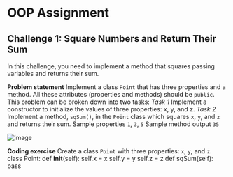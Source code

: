 # OOP Assignment

## Challenge 1: Square Numbers and Return Their Sum

In this challenge, you need to implement a method that squares passing variables and returns their sum.

**Problem statement**
Implement a class `Point` that has three properties and a method. All these attributes (properties and methods) should be `public`. This problem can be broken down into two tasks:
*Task 1*
    Implement a constructor to initialize the values of three properties: x, y, and z.
*Task 2*
    Implement a method, `sqSum()`, in the `Point` class which squares `x`, `y`, and `z` and returns their sum.
Sample properties
    `1`, `3`, `5`
Sample method output
    `35`

![image]("images/01.png")

**Coding exercise**
Create a class `Point` with three properties: `x`, `y`, and `z`.
class Point:
    def __init__(self):
        self.x = x
        self.y = y
        self.z = z
    def sqSum(self):
        pass

